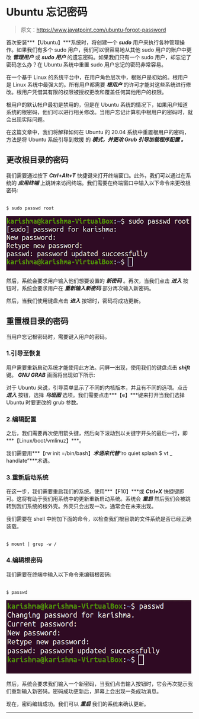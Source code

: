 # Ubuntu 忘记密码

> 原文：<https://www.javatpoint.com/ubuntu-forgot-password>

首次安装***【Ubuntu】***系统时，将创建一个 ***sudo*** 用户来执行各种管理操作。如果我们有多个 sudo 用户，我们可以很容易地从其他 sudo 用户的账户中更改 ***管理用户*** 或 ***sudo 用户*** 的遗忘密码。如果我们只有一个 sudo 用户，却忘记了密码怎么办？在 Ubuntu 系统中重置 sudo 用户忘记的密码非常容易。

在一个基于 Linux 的系统平台中，在用户角色层次中，根账户是初始的。根用户是 Linux 系统中最强大的。所有用户都需要 ***根用户*** 的许可才能对这些系统进行修改。根用户凭借其有限的权限被授权更改和覆盖任何其他用户的权限。

根用户的默认帐户最初是禁用的，但是在 Ubuntu 系统的情况下，如果用户知道系统的根密码，他们可以进行相关修改。当用户忘记计算机中根用户的密码时，就会出现实际问题。

在这篇文章中，我们将解释如何在 Ubuntu 的 20.04 系统中重置根用户的密码，方法是将 Ubuntu 系统引导到救援 的 ***模式，并更改 ***Grub 引导加载程序配置*** 。***

## 更改根目录的密码

我们需要通过按下 ***Ctrl+Alt+T*** 快捷键来打开终端窗口。此外，我们可以通过在系统的 ***应用终端*** 上跳转来访问终端。我们需要在终端窗口中输入以下命令来更改根密码:

```

$ sudo passwd root

```

![Ubuntu Forgot Password](img/0ffaf46c8b00bbb593712eb3d853dbc1.png)

然后，系统会要求用户输入他们想要设置的 ***新密码*** 。再次，当我们点击 ***进入*** 按钮时，系统会要求用户在 ***重新输入新密码*** 部分再次输入新密码。

然后，当我们使用键盘点击 ***进入*** 按钮时，密码将成功更新。

## 重置根目录的密码

当用户忘记根密码时，需要键入用户的密码。

### 1.引导至恢复

用户需要重新启动系统才能使用此方法。闪屏一出现，使用我们的键盘点击 ***shift*** 键。 ***GNU GRAB*** 画面将出现如下所示:

对于 Ubuntu 来说，引导菜单显示了不同的内核版本，并且有不同的选项。点击 ***进入*** 按钮，选择 ***乌班图*** 选项。我们需要点击***【e】***键来打开当我们选择 Ubuntu 时要更改的 grub 参数。

### 2.编辑配置

之后，我们需要再次使用箭头键，然后向下滚动到以关键字开头的最后一行，即***【Linux/boot/vmlinuz】***。

我们需要用***【rw init =/bin/bash】***术语来代替***“ro quiet splash $ vt _ handlate”***术语。

### 3.重新启动系统

在这一步，我们需要重启我们的系统。使用***【F10】***或 ***Ctrl+X*** 快捷键即可。这将有助于我们用系统中的更新重新启动系统。系统会 ***重启*** 然后我们会被跳转到我们系统的根外壳。外壳只会出现一次，通常会在未来出现。

我们需要在 shell 中附加下面的命令，以检查我们根目录的文件系统是否已经正确装载。

```

$ mount | grep -w /

```

### 4.编辑根密码

我们需要在终端中输入以下命令来编辑根密码:

```

$ passwd

```

![Ubuntu Forgot Password](img/1a7279a86a7783519fe1e1473a420191.png)

然后，系统会要求我们输入一个新密码，当我们点击输入按钮时，它会再次提示我们重新输入新密码。密码成功更新后，屏幕上会出现一条成功消息。

现在，密码编辑成功。我们可以 ***重启*** 我们的系统来确认更新。

* * *